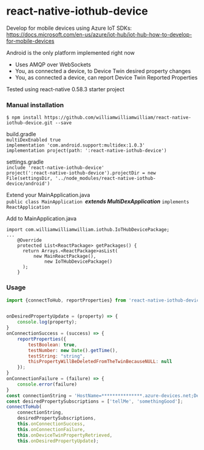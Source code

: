 
# react-native-iothub-device

Develop for mobile devices using Azure IoT SDKs:
https://docs.microsoft.com/en-us/azure/iot-hub/iot-hub-how-to-develop-for-mobile-devices

Android is the only platform implemented right now
 - Uses AMQP over WebSockets
 - You, as connected a device, to Device Twin desired property changes
 - You, as connected a device, can report Device Twin Reported Properties
 
 Tested using react-native 0.58.3 starter project


### Manual installation

`$ npm install https://github.com/williamwilliamwilliam/react-native-iothub-device.git --save`

build.gradle  
`multiDexEnabled true`  
`implementation 'com.android.support:multidex:1.0.3'`  
`implementation project(path: ':react-native-iothub-device')`

settings.gradle  
`include 'react-native-iothub-device'`  
`project(':react-native-iothub-device').projectDir = new File(settingsDir, '../node_modules/react-native-iothub-device/android')`


Extend your MainApplication.java  
`public class MainApplication `***extends MultiDexApplication*** `implements ReactApplication`

Add to MainApplication.java  
```
import com.williamwilliamwilliam.iothub.IoTHubDevicePackage;
...
    @Override
    protected List<ReactPackage> getPackages() {
      return Arrays.<ReactPackage>asList(
          new MainReactPackage(),
              new IoTHubDevicePackage()
      );
    }
```


### Usage

```javascript
import {connectToHub, reportProperties} from 'react-native-iothub-device';


onDesiredPropertyUpdate = (property) => {
    console.log(property);
}
onConnectionSuccess = (success) => {
    reportProperties({
        testBoolean: true,
        testNumber: new Date().getTime(),
        testString: "string",
        thisPropertyWillBeDeletedFromTheTwinBecauseNULL: null
    });
}
onConnectionFailure = (failure) => {
    console.error(failure)
}
const connectionString = 'HostName=***************.azure-devices.net;DeviceId=******************;SharedAccessKey=**********************';
const desiredPropertySubscriptions = ['tellMe', 'somethingGood'];
connectToHub(
    connectionString,
    desiredPropertySubscriptions,
    this.onConnectionSuccess,
    this.onConnectionFailure,
    this.onDeviceTwinPropertyRetrieved,
    this.onDesiredPropertyUpdate);
```

